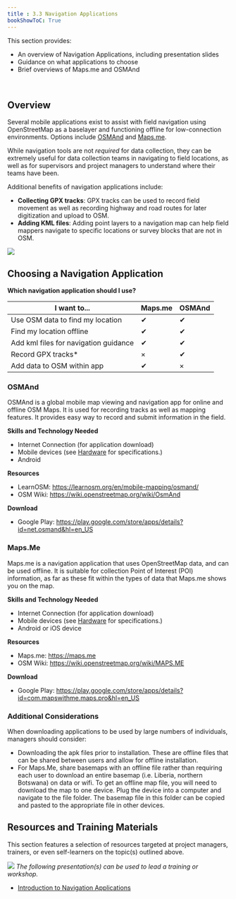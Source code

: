 ```yaml
---
title : 3.3 Navigation Applications
bookShowToC: True
---
```


This section provides:  

*   An overview of Navigation Applications, including presentation slides
*   Guidance on what applications to choose 
*   Brief overviews of Maps.me and OSMAnd

<br>

## Overview
Several mobile applications exist to assist with field navigation using OpenStreetMap as a baselayer and functioning offline for low-connection environments. Options include [OSMAnd](https://osmand.net/) and [Maps.me](https://maps.me/).<br>

While navigation tools are not *required* for data collection, they can be extremely useful for data collection teams in navigating to field locations, as well as for supervisors and project managers to understand where their teams have been. 

Additional benefits of navigation applications include:

*  **Collecting GPX tracks**: GPX tracks can be used to record field movement as well as recording highway and road routes for later digitization and upload to OSM. 
*  **Adding KML files**: Adding point layers to a navigation map can help field mappers navigate to specific locations or survey blocks that are not in OSM. 

![](/images/management_icon_wide.PNG) 
## Choosing a Navigation Application


**Which navigation application should I use?**


| I want to...                           | Maps.me | OSMAnd |
|------------------------------------------------|-----|------|
| Use OSM data to find my location                        | ✔   | ✔    |
| Find my location offline                        | ✔   | ✔    |
| Add kml files for navigation guidance                        | ✔   | ✔    |
| Record GPX tracks*                        | ×   | ✔    |
| Add data to OSM within app                        | ✔   | ×    |


### OSMAnd
OSMAnd is a global mobile map viewing and navigation app for online and offline OSM Maps. It is used for recording tracks as well as mapping features. It provides easy way to record and submit information in the field.

**Skills and Technology Needed**

* Internet Connection (for application download)
* Mobile devices (see [Hardware](https://github.com/hotosm/toolbox/wiki/1.5-Hardware) for specifications.) 
* Android

**Resources**

* LearnOSM: https://learnosm.org/en/mobile-mapping/osmand/
* OSM Wiki: https://wiki.openstreetmap.org/wiki/OsmAnd

**Download**

* Google Play: https://play.google.com/store/apps/details?id=net.osmand&hl=en_US

### Maps.Me
Maps.me is a navigation application that uses OpenStreetMap data, and can be used offline. It is suitable for collection Point of Interest (POI) information, as far as these fit within the types of data that Maps.me shows you on the map.

**Skills and Technology Needed**

* Internet Connection (for application download)
* Mobile devices (see [Hardware](https://github.com/hotosm/toolbox/wiki/1.5-Hardware) for specifications.) 
* Android or iOS device

**Resources**

* Maps.me: https://maps.me
* OSM Wiki: https://wiki.openstreetmap.org/wiki/MAPS.ME

**Download**

* Google Play: https://play.google.com/store/apps/details?id=com.mapswithme.maps.pro&hl=en_US

### Additional Considerations

When downloading applications to be used by large numbers of individuals, managers should consider:

*  Downloading the apk files prior to installation. These are offline files that can be shared between users and allow for offline installation. 
*  For Maps.Me, share basemaps with an offline file rather than requiring each user to download an entire basemap (i.e. Liberia, northern Botswana) on data or wifi. To get an offline map file, you will need to download the map to one device. Plug the device into a computer and navigate to the file folder. The basemap file in this folder can be copied and pasted to the appropriate file in other devices. 

## Resources and Training Materials
This section features a selection of resources targeted at project managers, trainers, or even self-learners on the topic(s) outlined above.

![](/images/training_presentations_wide.PNG)
*The following presentation(s) can be used to lead a training or workshop.*

*  [Introduction to Navigation Applications](https://docs.google.com/presentation/d/1pio6SeVv93IVWl2_UM6tg2CR-AJE1SfqEKUJZM90o0g/edit?usp=sharing)
